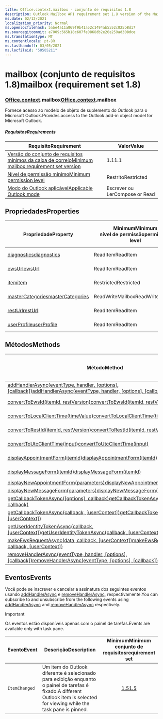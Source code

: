 ```yaml
---
title: Office.context.mailbox - conjunto de requisitos 1.8
description: Outlook Mailbox API requirement set 1.8 version of the Mailbox object model.
ms.date: 02/12/2021
localization_priority: Normal
ms.openlocfilehash: 5abe4a11a069f9b41a52c1494ab5552c025b8d17
ms.sourcegitcommit: e7009c565b18c607fe0868db2e26e250ad308dce
ms.translationtype: MT
ms.contentlocale: pt-BR
ms.lasthandoff: 03/05/2021
ms.locfileid: "50505211"
---
```

# <a name="mailbox-requirement-set-18"></a><span data-ttu-id="53fd9-103">mailbox (conjunto de requisitos 1.8)</span><span class="sxs-lookup"><span data-stu-id="53fd9-103">mailbox (requirement set 1.8)</span></span>

### <a name="officecontextmailbox"></a><span data-ttu-id="53fd9-104">[Office](office.md)[.context](office.context.md).mailbox</span><span class="sxs-lookup"><span data-stu-id="53fd9-104">[Office](office.md)[.context](office.context.md).mailbox</span></span>

<span data-ttu-id="53fd9-105">Fornece acesso ao modelo de objeto de suplemento do Outlook para o Microsoft Outlook.</span><span class="sxs-lookup"><span data-stu-id="53fd9-105">Provides access to the Outlook add-in object model for Microsoft Outlook.</span></span>

##### <a name="requirements"></a><span data-ttu-id="53fd9-106">Requisitos</span><span class="sxs-lookup"><span data-stu-id="53fd9-106">Requirements</span></span>

|<span data-ttu-id="53fd9-107">Requisito</span><span class="sxs-lookup"><span data-stu-id="53fd9-107">Requirement</span></span>| <span data-ttu-id="53fd9-108">Valor</span><span class="sxs-lookup"><span data-stu-id="53fd9-108">Value</span></span>|
|---|---|
|[<span data-ttu-id="53fd9-109">Versão do conjunto de requisitos mínimos da caixa de correio</span><span class="sxs-lookup"><span data-stu-id="53fd9-109">Minimum mailbox requirement set version</span></span>](../../requirement-sets/outlook-api-requirement-sets.md)| <span data-ttu-id="53fd9-110">1.1</span><span class="sxs-lookup"><span data-stu-id="53fd9-110">1.1</span></span>|
|[<span data-ttu-id="53fd9-111">Nível de permissão mínimo</span><span class="sxs-lookup"><span data-stu-id="53fd9-111">Minimum permission level</span></span>](../../../outlook/understanding-outlook-add-in-permissions.md)| <span data-ttu-id="53fd9-112">Restrito</span><span class="sxs-lookup"><span data-stu-id="53fd9-112">Restricted</span></span>|
|[<span data-ttu-id="53fd9-113">Modo do Outlook aplicável</span><span class="sxs-lookup"><span data-stu-id="53fd9-113">Applicable Outlook mode</span></span>](../../../outlook/outlook-add-ins-overview.md#extension-points)| <span data-ttu-id="53fd9-114">Escrever ou Ler</span><span class="sxs-lookup"><span data-stu-id="53fd9-114">Compose or Read</span></span>|

## <a name="properties"></a><span data-ttu-id="53fd9-115">Propriedades</span><span class="sxs-lookup"><span data-stu-id="53fd9-115">Properties</span></span>

| <span data-ttu-id="53fd9-116">Propriedade</span><span class="sxs-lookup"><span data-stu-id="53fd9-116">Property</span></span> | <span data-ttu-id="53fd9-117">Minimum</span><span class="sxs-lookup"><span data-stu-id="53fd9-117">Minimum</span></span><br><span data-ttu-id="53fd9-118">nível de permissão</span><span class="sxs-lookup"><span data-stu-id="53fd9-118">permission level</span></span> | <span data-ttu-id="53fd9-119">Modos</span><span class="sxs-lookup"><span data-stu-id="53fd9-119">Modes</span></span> | <span data-ttu-id="53fd9-120">Tipo de retorno</span><span class="sxs-lookup"><span data-stu-id="53fd9-120">Return type</span></span> | <span data-ttu-id="53fd9-121">Minimum</span><span class="sxs-lookup"><span data-stu-id="53fd9-121">Minimum</span></span><br><span data-ttu-id="53fd9-122">conjunto de requisitos</span><span class="sxs-lookup"><span data-stu-id="53fd9-122">requirement set</span></span> |
|---|---|---|---|:---:|
| [<span data-ttu-id="53fd9-123">diagnostics</span><span class="sxs-lookup"><span data-stu-id="53fd9-123">diagnostics</span></span>](/javascript/api/outlook/office.mailbox?view=outlook-js-1.8&preserve-view=true#diagnostics) | <span data-ttu-id="53fd9-124">ReadItem</span><span class="sxs-lookup"><span data-stu-id="53fd9-124">ReadItem</span></span> | <span data-ttu-id="53fd9-125">Escrever</span><span class="sxs-lookup"><span data-stu-id="53fd9-125">Compose</span></span><br><span data-ttu-id="53fd9-126">Ler</span><span class="sxs-lookup"><span data-stu-id="53fd9-126">Read</span></span> | [<span data-ttu-id="53fd9-127">Diagnostics</span><span class="sxs-lookup"><span data-stu-id="53fd9-127">Diagnostics</span></span>](/javascript/api/outlook/office.diagnostics?view=outlook-js-1.8&preserve-view=true) | [<span data-ttu-id="53fd9-128">1.1</span><span class="sxs-lookup"><span data-stu-id="53fd9-128">1.1</span></span>](../requirement-set-1.1/outlook-requirement-set-1.1.md) |
| [<span data-ttu-id="53fd9-129">ewsUrl</span><span class="sxs-lookup"><span data-stu-id="53fd9-129">ewsUrl</span></span>](/javascript/api/outlook/office.mailbox?view=outlook-js-1.8&preserve-view=true#ewsurl) | <span data-ttu-id="53fd9-130">ReadItem</span><span class="sxs-lookup"><span data-stu-id="53fd9-130">ReadItem</span></span> | <span data-ttu-id="53fd9-131">Escrever</span><span class="sxs-lookup"><span data-stu-id="53fd9-131">Compose</span></span><br><span data-ttu-id="53fd9-132">Ler</span><span class="sxs-lookup"><span data-stu-id="53fd9-132">Read</span></span> | <span data-ttu-id="53fd9-133">Cadeia de caracteres</span><span class="sxs-lookup"><span data-stu-id="53fd9-133">String</span></span> | [<span data-ttu-id="53fd9-134">1.1</span><span class="sxs-lookup"><span data-stu-id="53fd9-134">1.1</span></span>](../requirement-set-1.1/outlook-requirement-set-1.1.md) |
| [<span data-ttu-id="53fd9-135">item</span><span class="sxs-lookup"><span data-stu-id="53fd9-135">item</span></span>](office.context.mailbox.item.md) | <span data-ttu-id="53fd9-136">Restricted</span><span class="sxs-lookup"><span data-stu-id="53fd9-136">Restricted</span></span> | <span data-ttu-id="53fd9-137">Escrever</span><span class="sxs-lookup"><span data-stu-id="53fd9-137">Compose</span></span><br><span data-ttu-id="53fd9-138">Ler</span><span class="sxs-lookup"><span data-stu-id="53fd9-138">Read</span></span> | [<span data-ttu-id="53fd9-139">Item</span><span class="sxs-lookup"><span data-stu-id="53fd9-139">Item</span></span>](/javascript/api/outlook/office.item?view=outlook-js-1.8&preserve-view=true) | [<span data-ttu-id="53fd9-140">1.1</span><span class="sxs-lookup"><span data-stu-id="53fd9-140">1.1</span></span>](../requirement-set-1.1/outlook-requirement-set-1.1.md) |
| [<span data-ttu-id="53fd9-141">masterCategories</span><span class="sxs-lookup"><span data-stu-id="53fd9-141">masterCategories</span></span>](/javascript/api/outlook/office.mailbox?view=outlook-js-1.8&preserve-view=true#mastercategories) | <span data-ttu-id="53fd9-142">ReadWriteMailbox</span><span class="sxs-lookup"><span data-stu-id="53fd9-142">ReadWriteMailbox</span></span> | <span data-ttu-id="53fd9-143">Escrever</span><span class="sxs-lookup"><span data-stu-id="53fd9-143">Compose</span></span><br><span data-ttu-id="53fd9-144">Ler</span><span class="sxs-lookup"><span data-stu-id="53fd9-144">Read</span></span> | [<span data-ttu-id="53fd9-145">MasterCategories</span><span class="sxs-lookup"><span data-stu-id="53fd9-145">MasterCategories</span></span>](/javascript/api/outlook/office.mastercategories?view=outlook-js-1.8&preserve-view=true) | [<span data-ttu-id="53fd9-146">1.8</span><span class="sxs-lookup"><span data-stu-id="53fd9-146">1.8</span></span>](../requirement-set-1.8/outlook-requirement-set-1.8.md) |
| [<span data-ttu-id="53fd9-147">restUrl</span><span class="sxs-lookup"><span data-stu-id="53fd9-147">restUrl</span></span>](/javascript/api/outlook/office.mailbox?view=outlook-js-1.8&preserve-view=true#resturl) | <span data-ttu-id="53fd9-148">ReadItem</span><span class="sxs-lookup"><span data-stu-id="53fd9-148">ReadItem</span></span> | <span data-ttu-id="53fd9-149">Escrever</span><span class="sxs-lookup"><span data-stu-id="53fd9-149">Compose</span></span><br><span data-ttu-id="53fd9-150">Ler</span><span class="sxs-lookup"><span data-stu-id="53fd9-150">Read</span></span> | <span data-ttu-id="53fd9-151">Cadeia de caracteres</span><span class="sxs-lookup"><span data-stu-id="53fd9-151">String</span></span> | [<span data-ttu-id="53fd9-152">1.5</span><span class="sxs-lookup"><span data-stu-id="53fd9-152">1.5</span></span>](../requirement-set-1.5/outlook-requirement-set-1.5.md) |
| [<span data-ttu-id="53fd9-153">userProfile</span><span class="sxs-lookup"><span data-stu-id="53fd9-153">userProfile</span></span>](/javascript/api/outlook/office.mailbox?view=outlook-js-1.8&preserve-view=true#userprofile) | <span data-ttu-id="53fd9-154">ReadItem</span><span class="sxs-lookup"><span data-stu-id="53fd9-154">ReadItem</span></span> | <span data-ttu-id="53fd9-155">Escrever</span><span class="sxs-lookup"><span data-stu-id="53fd9-155">Compose</span></span><br><span data-ttu-id="53fd9-156">Ler</span><span class="sxs-lookup"><span data-stu-id="53fd9-156">Read</span></span> | [<span data-ttu-id="53fd9-157">UserProfile</span><span class="sxs-lookup"><span data-stu-id="53fd9-157">UserProfile</span></span>](/javascript/api/outlook/office.userprofile?view=outlook-js-1.8&preserve-view=true) | [<span data-ttu-id="53fd9-158">1.1</span><span class="sxs-lookup"><span data-stu-id="53fd9-158">1.1</span></span>](../requirement-set-1.1/outlook-requirement-set-1.1.md) |

## <a name="methods"></a><span data-ttu-id="53fd9-159">Métodos</span><span class="sxs-lookup"><span data-stu-id="53fd9-159">Methods</span></span>

| <span data-ttu-id="53fd9-160">Método</span><span class="sxs-lookup"><span data-stu-id="53fd9-160">Method</span></span> | <span data-ttu-id="53fd9-161">Minimum</span><span class="sxs-lookup"><span data-stu-id="53fd9-161">Minimum</span></span><br><span data-ttu-id="53fd9-162">nível de permissão</span><span class="sxs-lookup"><span data-stu-id="53fd9-162">permission level</span></span> | <span data-ttu-id="53fd9-163">Modos</span><span class="sxs-lookup"><span data-stu-id="53fd9-163">Modes</span></span> | <span data-ttu-id="53fd9-164">Minimum</span><span class="sxs-lookup"><span data-stu-id="53fd9-164">Minimum</span></span><br><span data-ttu-id="53fd9-165">conjunto de requisitos</span><span class="sxs-lookup"><span data-stu-id="53fd9-165">requirement set</span></span> |
|---|---|---|:---:|
| <span data-ttu-id="53fd9-166">[addHandlerAsync(eventType, handler, [options], [callback])](/javascript/api/outlook/office.mailbox?view=outlook-js-1.8&preserve-view=true#addhandlerasync-eventtype--handler--options--callback-)</span><span class="sxs-lookup"><span data-stu-id="53fd9-166">[addHandlerAsync(eventType, handler, [options], [callback])](/javascript/api/outlook/office.mailbox?view=outlook-js-1.8&preserve-view=true#addhandlerasync-eventtype--handler--options--callback-)</span></span> | <span data-ttu-id="53fd9-167">ReadItem</span><span class="sxs-lookup"><span data-stu-id="53fd9-167">ReadItem</span></span> | <span data-ttu-id="53fd9-168">Escrever</span><span class="sxs-lookup"><span data-stu-id="53fd9-168">Compose</span></span><br><span data-ttu-id="53fd9-169">Ler</span><span class="sxs-lookup"><span data-stu-id="53fd9-169">Read</span></span> | [<span data-ttu-id="53fd9-170">1.5</span><span class="sxs-lookup"><span data-stu-id="53fd9-170">1.5</span></span>](../requirement-set-1.5/outlook-requirement-set-1.5.md) |
| [<span data-ttu-id="53fd9-171">convertToEwsId(itemId, restVersion)</span><span class="sxs-lookup"><span data-stu-id="53fd9-171">convertToEwsId(itemId, restVersion)</span></span>](/javascript/api/outlook/office.mailbox?view=outlook-js-1.8&preserve-view=true#converttoewsid-itemid--restversion-) | <span data-ttu-id="53fd9-172">Restricted</span><span class="sxs-lookup"><span data-stu-id="53fd9-172">Restricted</span></span> | <span data-ttu-id="53fd9-173">Escrever</span><span class="sxs-lookup"><span data-stu-id="53fd9-173">Compose</span></span><br><span data-ttu-id="53fd9-174">Ler</span><span class="sxs-lookup"><span data-stu-id="53fd9-174">Read</span></span> | [<span data-ttu-id="53fd9-175">1.3</span><span class="sxs-lookup"><span data-stu-id="53fd9-175">1.3</span></span>](../requirement-set-1.3/outlook-requirement-set-1.3.md) |
| [<span data-ttu-id="53fd9-176">convertToLocalClientTime(timeValue)</span><span class="sxs-lookup"><span data-stu-id="53fd9-176">convertToLocalClientTime(timeValue)</span></span>](/javascript/api/outlook/office.mailbox?view=outlook-js-1.8&preserve-view=true#converttolocalclienttime-timevalue-) | <span data-ttu-id="53fd9-177">ReadItem</span><span class="sxs-lookup"><span data-stu-id="53fd9-177">ReadItem</span></span> | <span data-ttu-id="53fd9-178">Escrever</span><span class="sxs-lookup"><span data-stu-id="53fd9-178">Compose</span></span><br><span data-ttu-id="53fd9-179">Ler</span><span class="sxs-lookup"><span data-stu-id="53fd9-179">Read</span></span> | [<span data-ttu-id="53fd9-180">1.1</span><span class="sxs-lookup"><span data-stu-id="53fd9-180">1.1</span></span>](../requirement-set-1.1/outlook-requirement-set-1.1.md) |
| [<span data-ttu-id="53fd9-181">convertToRestId(itemId, restVersion)</span><span class="sxs-lookup"><span data-stu-id="53fd9-181">convertToRestId(itemId, restVersion)</span></span>](/javascript/api/outlook/office.mailbox?view=outlook-js-1.8&preserve-view=true#converttorestid-itemid--restversion-) | <span data-ttu-id="53fd9-182">Restricted</span><span class="sxs-lookup"><span data-stu-id="53fd9-182">Restricted</span></span> | <span data-ttu-id="53fd9-183">Escrever</span><span class="sxs-lookup"><span data-stu-id="53fd9-183">Compose</span></span><br><span data-ttu-id="53fd9-184">Ler</span><span class="sxs-lookup"><span data-stu-id="53fd9-184">Read</span></span> | [<span data-ttu-id="53fd9-185">1.3</span><span class="sxs-lookup"><span data-stu-id="53fd9-185">1.3</span></span>](../requirement-set-1.3/outlook-requirement-set-1.3.md) |
| [<span data-ttu-id="53fd9-186">convertToUtcClientTime(input)</span><span class="sxs-lookup"><span data-stu-id="53fd9-186">convertToUtcClientTime(input)</span></span>](/javascript/api/outlook/office.mailbox?view=outlook-js-1.8&preserve-view=true#converttoutcclienttime-input-) | <span data-ttu-id="53fd9-187">ReadItem</span><span class="sxs-lookup"><span data-stu-id="53fd9-187">ReadItem</span></span> | <span data-ttu-id="53fd9-188">Escrever</span><span class="sxs-lookup"><span data-stu-id="53fd9-188">Compose</span></span><br><span data-ttu-id="53fd9-189">Ler</span><span class="sxs-lookup"><span data-stu-id="53fd9-189">Read</span></span> | [<span data-ttu-id="53fd9-190">1.1</span><span class="sxs-lookup"><span data-stu-id="53fd9-190">1.1</span></span>](../requirement-set-1.1/outlook-requirement-set-1.1.md) |
| [<span data-ttu-id="53fd9-191">displayAppointmentForm(itemId)</span><span class="sxs-lookup"><span data-stu-id="53fd9-191">displayAppointmentForm(itemId)</span></span>](/javascript/api/outlook/office.mailbox?view=outlook-js-1.8&preserve-view=true#displayappointmentform-itemid-) | <span data-ttu-id="53fd9-192">ReadItem</span><span class="sxs-lookup"><span data-stu-id="53fd9-192">ReadItem</span></span> | <span data-ttu-id="53fd9-193">Escrever</span><span class="sxs-lookup"><span data-stu-id="53fd9-193">Compose</span></span><br><span data-ttu-id="53fd9-194">Ler</span><span class="sxs-lookup"><span data-stu-id="53fd9-194">Read</span></span> | [<span data-ttu-id="53fd9-195">1.1</span><span class="sxs-lookup"><span data-stu-id="53fd9-195">1.1</span></span>](../requirement-set-1.1/outlook-requirement-set-1.1.md) |
| [<span data-ttu-id="53fd9-196">displayMessageForm(itemId)</span><span class="sxs-lookup"><span data-stu-id="53fd9-196">displayMessageForm(itemId)</span></span>](/javascript/api/outlook/office.mailbox?view=outlook-js-1.8&preserve-view=true#displaymessageform-itemid-) | <span data-ttu-id="53fd9-197">ReadItem</span><span class="sxs-lookup"><span data-stu-id="53fd9-197">ReadItem</span></span> | <span data-ttu-id="53fd9-198">Escrever</span><span class="sxs-lookup"><span data-stu-id="53fd9-198">Compose</span></span><br><span data-ttu-id="53fd9-199">Ler</span><span class="sxs-lookup"><span data-stu-id="53fd9-199">Read</span></span> | [<span data-ttu-id="53fd9-200">1.1</span><span class="sxs-lookup"><span data-stu-id="53fd9-200">1.1</span></span>](../requirement-set-1.1/outlook-requirement-set-1.1.md) |
| [<span data-ttu-id="53fd9-201">displayNewAppointmentForm(parameters)</span><span class="sxs-lookup"><span data-stu-id="53fd9-201">displayNewAppointmentForm(parameters)</span></span>](/javascript/api/outlook/office.mailbox?view=outlook-js-1.8&preserve-view=true#displaynewappointmentform-parameters-) | <span data-ttu-id="53fd9-202">ReadItem</span><span class="sxs-lookup"><span data-stu-id="53fd9-202">ReadItem</span></span> | <span data-ttu-id="53fd9-203">Ler</span><span class="sxs-lookup"><span data-stu-id="53fd9-203">Read</span></span> | [<span data-ttu-id="53fd9-204">1.1</span><span class="sxs-lookup"><span data-stu-id="53fd9-204">1.1</span></span>](../requirement-set-1.1/outlook-requirement-set-1.1.md) |
| [<span data-ttu-id="53fd9-205">displayNewMessageForm(parameters)</span><span class="sxs-lookup"><span data-stu-id="53fd9-205">displayNewMessageForm(parameters)</span></span>](/javascript/api/outlook/office.mailbox?view=outlook-js-1.8&preserve-view=true#displaynewmessageform-parameters-) | <span data-ttu-id="53fd9-206">ReadItem</span><span class="sxs-lookup"><span data-stu-id="53fd9-206">ReadItem</span></span> | <span data-ttu-id="53fd9-207">Ler</span><span class="sxs-lookup"><span data-stu-id="53fd9-207">Read</span></span> | [<span data-ttu-id="53fd9-208">1.6</span><span class="sxs-lookup"><span data-stu-id="53fd9-208">1.6</span></span>](../requirement-set-1.6/outlook-requirement-set-1.6.md) |
| <span data-ttu-id="53fd9-209">[getCallbackTokenAsync([options], callback)](/javascript/api/outlook/office.mailbox?view=outlook-js-1.8&preserve-view=true#getcallbacktokenasync-options--callback-)</span><span class="sxs-lookup"><span data-stu-id="53fd9-209">[getCallbackTokenAsync([options], callback)](/javascript/api/outlook/office.mailbox?view=outlook-js-1.8&preserve-view=true#getcallbacktokenasync-options--callback-)</span></span> | <span data-ttu-id="53fd9-210">ReadItem</span><span class="sxs-lookup"><span data-stu-id="53fd9-210">ReadItem</span></span> | <span data-ttu-id="53fd9-211">Escrever</span><span class="sxs-lookup"><span data-stu-id="53fd9-211">Compose</span></span><br><span data-ttu-id="53fd9-212">Ler</span><span class="sxs-lookup"><span data-stu-id="53fd9-212">Read</span></span> | [<span data-ttu-id="53fd9-213">1.5</span><span class="sxs-lookup"><span data-stu-id="53fd9-213">1.5</span></span>](../requirement-set-1.5/outlook-requirement-set-1.5.md) |
| <span data-ttu-id="53fd9-214">[getCallbackTokenAsync(callback, [userContext])](/javascript/api/outlook/office.mailbox?view=outlook-js-1.8&preserve-view=true#getcallbacktokenasync-callback--usercontext-)</span><span class="sxs-lookup"><span data-stu-id="53fd9-214">[getCallbackTokenAsync(callback, [userContext])](/javascript/api/outlook/office.mailbox?view=outlook-js-1.8&preserve-view=true#getcallbacktokenasync-callback--usercontext-)</span></span> | <span data-ttu-id="53fd9-215">ReadItem</span><span class="sxs-lookup"><span data-stu-id="53fd9-215">ReadItem</span></span> | <span data-ttu-id="53fd9-216">Escrever</span><span class="sxs-lookup"><span data-stu-id="53fd9-216">Compose</span></span><br><span data-ttu-id="53fd9-217">Ler</span><span class="sxs-lookup"><span data-stu-id="53fd9-217">Read</span></span> | [<span data-ttu-id="53fd9-218">1.3</span><span class="sxs-lookup"><span data-stu-id="53fd9-218">1.3</span></span>](../requirement-set-1.3/outlook-requirement-set-1.3.md)<br>[<span data-ttu-id="53fd9-219">1.1</span><span class="sxs-lookup"><span data-stu-id="53fd9-219">1.1</span></span>](../requirement-set-1.1/outlook-requirement-set-1.1.md) |
| <span data-ttu-id="53fd9-220">[getUserIdentityTokenAsync(callback, [userContext])](/javascript/api/outlook/office.mailbox?view=outlook-js-1.8&preserve-view=true#getuseridentitytokenasync-callback--usercontext-)</span><span class="sxs-lookup"><span data-stu-id="53fd9-220">[getUserIdentityTokenAsync(callback, [userContext])](/javascript/api/outlook/office.mailbox?view=outlook-js-1.8&preserve-view=true#getuseridentitytokenasync-callback--usercontext-)</span></span> | <span data-ttu-id="53fd9-221">ReadItem</span><span class="sxs-lookup"><span data-stu-id="53fd9-221">ReadItem</span></span> | <span data-ttu-id="53fd9-222">Escrever</span><span class="sxs-lookup"><span data-stu-id="53fd9-222">Compose</span></span><br><span data-ttu-id="53fd9-223">Ler</span><span class="sxs-lookup"><span data-stu-id="53fd9-223">Read</span></span> | [<span data-ttu-id="53fd9-224">1.1</span><span class="sxs-lookup"><span data-stu-id="53fd9-224">1.1</span></span>](../requirement-set-1.1/outlook-requirement-set-1.1.md) |
| <span data-ttu-id="53fd9-225">[makeEwsRequestAsync(data, callback, [userContext])](/javascript/api/outlook/office.mailbox?view=outlook-js-1.8&preserve-view=true#makeewsrequestasync-data--callback--usercontext-)</span><span class="sxs-lookup"><span data-stu-id="53fd9-225">[makeEwsRequestAsync(data, callback, [userContext])](/javascript/api/outlook/office.mailbox?view=outlook-js-1.8&preserve-view=true#makeewsrequestasync-data--callback--usercontext-)</span></span> | <span data-ttu-id="53fd9-226">ReadWriteMailbox</span><span class="sxs-lookup"><span data-stu-id="53fd9-226">ReadWriteMailbox</span></span> | <span data-ttu-id="53fd9-227">Escrever</span><span class="sxs-lookup"><span data-stu-id="53fd9-227">Compose</span></span><br><span data-ttu-id="53fd9-228">Ler</span><span class="sxs-lookup"><span data-stu-id="53fd9-228">Read</span></span> | [<span data-ttu-id="53fd9-229">1.1</span><span class="sxs-lookup"><span data-stu-id="53fd9-229">1.1</span></span>](../requirement-set-1.1/outlook-requirement-set-1.1.md) |
| <span data-ttu-id="53fd9-230">[removeHandlerAsync(eventType, handler, [options], [callback])](/javascript/api/outlook/office.mailbox?view=outlook-js-1.8&preserve-view=true#removehandlerasync-eventtype--options--callback-)</span><span class="sxs-lookup"><span data-stu-id="53fd9-230">[removeHandlerAsync(eventType, [options], [callback])](/javascript/api/outlook/office.mailbox?view=outlook-js-1.8&preserve-view=true#removehandlerasync-eventtype--options--callback-)</span></span> | <span data-ttu-id="53fd9-231">ReadItem</span><span class="sxs-lookup"><span data-stu-id="53fd9-231">ReadItem</span></span> | <span data-ttu-id="53fd9-232">Escrever</span><span class="sxs-lookup"><span data-stu-id="53fd9-232">Compose</span></span><br><span data-ttu-id="53fd9-233">Ler</span><span class="sxs-lookup"><span data-stu-id="53fd9-233">Read</span></span> | [<span data-ttu-id="53fd9-234">1.5</span><span class="sxs-lookup"><span data-stu-id="53fd9-234">1.5</span></span>](../requirement-set-1.5/outlook-requirement-set-1.5.md) |

## <a name="events"></a><span data-ttu-id="53fd9-235">Eventos</span><span class="sxs-lookup"><span data-stu-id="53fd9-235">Events</span></span>

<span data-ttu-id="53fd9-236">Você pode se inscrever e cancelar a assinatura dos seguintes eventos usando [addHandlerAsync](/javascript/api/outlook/office.mailbox?view=outlook-js-1.8&preserve-view=true#addhandlerasync-eventtype--handler--options--callback-) e [removeHandlerAsync,](/javascript/api/outlook/office.mailbox?view=outlook-js-1.8&preserve-view=true#removehandlerasync-eventtype--options--callback-) respectivamente.</span><span class="sxs-lookup"><span data-stu-id="53fd9-236">You can subscribe to and unsubscribe from the following events using [addHandlerAsync](/javascript/api/outlook/office.mailbox?view=outlook-js-1.8&preserve-view=true#addhandlerasync-eventtype--handler--options--callback-) and [removeHandlerAsync](/javascript/api/outlook/office.mailbox?view=outlook-js-1.8&preserve-view=true#removehandlerasync-eventtype--options--callback-) respectively.</span></span>

> [!IMPORTANT]
> <span data-ttu-id="53fd9-237">Os eventos estão disponíveis apenas com o painel de tarefas.</span><span class="sxs-lookup"><span data-stu-id="53fd9-237">Events are available only with task pane.</span></span>

| <span data-ttu-id="53fd9-238">Evento</span><span class="sxs-lookup"><span data-stu-id="53fd9-238">Event</span></span> | <span data-ttu-id="53fd9-239">Descrição</span><span class="sxs-lookup"><span data-stu-id="53fd9-239">Description</span></span> | <span data-ttu-id="53fd9-240">Minimum</span><span class="sxs-lookup"><span data-stu-id="53fd9-240">Minimum</span></span><br><span data-ttu-id="53fd9-241">conjunto de requisitos</span><span class="sxs-lookup"><span data-stu-id="53fd9-241">requirement set</span></span> |
|---|---|:---:|
|`ItemChanged`| <span data-ttu-id="53fd9-242">Um item do Outlook diferente é selecionado para exibição enquanto o painel de tarefas é fixado.</span><span class="sxs-lookup"><span data-stu-id="53fd9-242">A different Outlook item is selected for viewing while the task pane is pinned.</span></span> | [<span data-ttu-id="53fd9-243">1.5</span><span class="sxs-lookup"><span data-stu-id="53fd9-243">1.5</span></span>](../requirement-set-1.5/outlook-requirement-set-1.5.md) |
